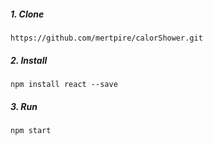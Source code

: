 ##### 1. Clone  
```
https://github.com/mertpire/calorShower.git
```
##### 2. Install
```
npm install react --save
```
##### 3. Run

```
npm start
```
